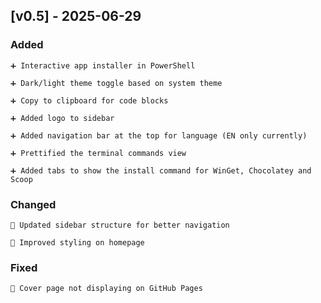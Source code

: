 ## [v0.5] - 2025-06-29

### Added

    ➕ Interactive app installer in PowerShell

    ➕ Dark/light theme toggle based on system theme

    ➕ Copy to clipboard for code blocks
    
    ➕ Added logo to sidebar
    
    ➕ Added navigation bar at the top for language (EN only currently)

    ➕ Prettified the terminal commands view

    ➕ Added tabs to show the install command for WinGet, Chocolatey and Scoop

### Changed

    🔄 Updated sidebar structure for better navigation

    🎨 Improved styling on homepage

### Fixed

    🐛 Cover page not displaying on GitHub Pages